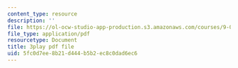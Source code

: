 ```yaml
---
content_type: resource
description: ''
file: https://ol-ocw-studio-app-production.s3.amazonaws.com/courses/9-00sc-introduction-to-psychology-fall-2011/5fc0d7ee8b21d444b5b2ec8c0dad6ec6_Qw4SkvZ03cc.pdf
file_type: application/pdf
resourcetype: Document
title: 3play pdf file
uid: 5fc0d7ee-8b21-d444-b5b2-ec8c0dad6ec6
---
```

